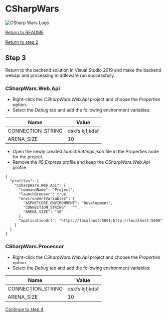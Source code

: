 # CSharpWars

![CSharp Wars Logo](https://www.djohnnie.be/csharpwars/logo.png "CSharp Wars Logo")

[Return to README](https://github.com/Djohnnie/CSharpWars-NDCLondon-2020)

[Return to step 2](https://github.com/Djohnnie/CSharpWars-NDCLondon-2020/blob/master/workshop/step02/step.md)

## Step 3

Return to the backend solution in Visual Studio 2019 and make the backend webapi and processing middleware run successfully.

### CSharpWars.Web.Api

* Right-click the *CSharpWars.Web.Api* project and choose the *Properties* option.
* Select the *Debug* tab and add the following environment variables:

| Name | Value |
|------|-------|
| CONNECTION_STRING | dskfslkjfjkdsf |
| ARENA_SIZE | 10 |

* Open the newly created *launchSettings.json* file in the Properties node for the project.
* Remove the *IIS Express* profile and keep the *CSharpWars.Web.Api* profile

```
{
  "profiles": {
    "CSharpWars.Web.Api": {
      "commandName": "Project",
      "launchBrowser": true,
      "environmentVariables": {
        "ASPNETCORE_ENVIRONMENT": "Development",
        "CONNECTION_STRING":  "",
        "ARENA_SIZE": "10" 
      },
      "applicationUrl": "https://localhost:5001;http://localhost:5000"
    }
  }
}
```

### CSharpWars.Processor

* Right-click the *CSharpWars.Web.Api* project and choose the *Properties* option.
* Select the *Debug* tab and add the following environment variables:

| Name | Value |
|------|-------|
| CONNECTION_STRING | dskfslkjfjkdsf |
| ARENA_SIZE | 10 |

[Continue to step 4](https://github.com/Djohnnie/CSharpWars-NDCLondon-2020/blob/master/workshop/step04/step.md)